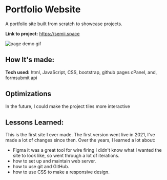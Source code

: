 # Portfolio Website 
A portfolio site built from scratch to showcase projects.

**Link to project:** https://semii.space

![page demo gif](https://github.com/DestineeAdams/portfolio-Website/blob/main/files/profoilio.gif?raw=true)

## How It's made:

**Tech used:** html, JavaScript, CSS, bootstrap, github pages cPanel, and, formsubmit api

## Optimizations
In the future, I could make the project tiles more interactive

## Lessons Learned:
This is the first site I ever made. The first version went live in 2021, I've made a lot of changes since then.
Over the years, I learned a lot about:
- Figma it was a great tool for wire firing I didn't know what I wanted the site to look like, so went through a lot of iterations.
- how to set up and maintain web server.
- how to use git and GitHub.
- how to use CSS to make a responsive design.
